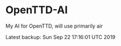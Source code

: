# OpenTTD-AI
My AI for OpenTTD, will use primarily air

Latest backup: Sun Sep 22 17:16:01 UTC 2019
